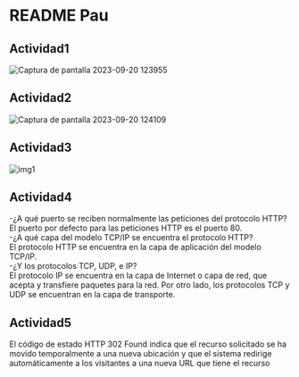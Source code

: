 # README Pau 

## Actividad1  
![Captura de pantalla 2023-09-20 123955](https://github.com/pauramon/despliegue-de-aplicaciones-web-Pau/assets/144775374/8d4189bf-95fc-42d0-8fee-ed26129161ad)


## Actividad2  
![Captura de pantalla 2023-09-20 124109](https://github.com/pauramon/despliegue-de-aplicaciones-web-Pau/assets/144775374/1628827f-2a8b-48b1-a9e9-cfe94a96275c)


## Actividad3  
![img1](https://github.com/pauramon/despliegue-de-aplicaciones-web-Pau/assets/144775374/60a24fd5-8f0b-4789-8558-d2bebf960f68)


## Actividad4  
-¿A qué puerto se reciben normalmente las peticiones del protocolo HTTP?  
El puerto por defecto para las peticiones HTTP es el puerto 80.   
-¿A qué capa del modelo TCP/IP se encuentra el protocolo HTTP?  
El protocolo HTTP se encuentra en la capa de aplicación del modelo TCP/IP.  
-¿Y los protocolos TCP, UDP, e IP?  
El protocolo IP se encuentra en la capa de Internet o capa de red, que acepta y transfiere paquetes para la red. Por otro lado, los protocolos TCP y UDP se encuentran en la capa de transporte.  

## Actividad5

El código de estado HTTP 302 Found indica que el recurso solicitado se ha movido temporalmente a una nueva ubicación y que el sistema redirige automáticamente a los visitantes a una nueva URL que tiene el recurso  
